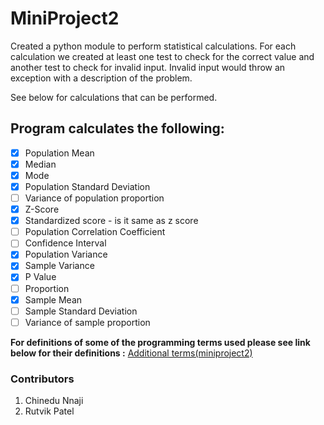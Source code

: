 # **MiniProject2**

Created a python module to perform statistical calculations. For each calculation we created at least one test to check for the correct value and another test to check for invalid input.  Invalid input would throw an exception with a description of the problem.

See below for calculations that can be performed.

## **Program calculates the following:**
- [X] Population Mean
- [X] Median
- [X] Mode
- [X] Population Standard Deviation
- [ ] Variance of population proportion
- [x] Z-Score
- [x] Standardized score - is it same as z score
- [ ] Population Correlation Coefficient
- [ ] Confidence Interval
- [x] Population Variance
- [x] Sample Variance
- [x] P Value
- [ ] Proportion
- [x] Sample Mean
- [ ] Sample Standard Deviation
- [ ] Variance of sample proportion

**For definitions of some of the programming terms used please see link below for their definitions  :** [Additional terms(miniproject2)](https://github.com/rutvik2611/miniproject1/blob/master/Additional%20terms(miniproject2).md)

### Contributors
1. Chinedu Nnaji
2. Rutvik Patel
